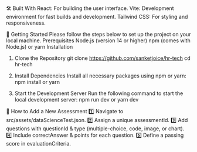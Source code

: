 🛠️ Built With
React: For building the user interface.
Vite: Development environment for fast builds and development.
Tailwind CSS: For styling and responsiveness.

🚀 Getting Started
Please follow the steps below to set up the project on your local machine.
Prerequisites
Node.js (version 14 or higher)
npm (comes with Node.js) or yarn
Installation
1. Clone the Repository
  git clone https://github.com/sanketjoice/hr-tech
  cd hr-tech

2. Install Dependencies
Install all necessary packages using npm or yarn:
  npm install
or
  yarn

4. Start the Development Server
Run the following command to start the local development server:
  npm run dev
or 
  yarn dev

🚀 How to Add a New Assessment
1️⃣ Navigate to src/assets/dataScienceTest.json.
2️⃣ Assign a unique assessmentId.
3️⃣ Add questions with questionId & type (multiple-choice, code, image, or chart).
4️⃣ Include correctAnswer & points for each question.
5️⃣ Define a passing score in evaluationCriteria.


